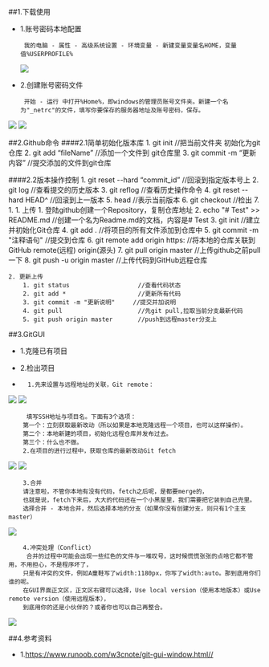 ##1.下载使用
-	1.账号密码本地配置

		 我的电脑 - 属性 - 高级系统设置 - 环境变量 - 新建变量变量名HOME，变量值%USERPROFILE%

	![](http://www.runoob.com/wp-content/uploads/2015/03/271117384245853.png)
-	2.创建账号密码文件

		 开始 - 运行 中打开%Home%，即windows的管理员账号文件夹。新建一个名为"_netrc"的文件，填写你要保存的服务器地址及账号密码，保存。 

![](http://www.runoob.com/wp-content/uploads/2015/03/271123307214691.png)
![](http://www.runoob.com/wp-content/uploads/2015/03/271123401437312.png)

##2.Github命令
####2.1简单初始化版本库
	1. git init 						//把当前文件夹 初始化为git仓库
	2. git add “fileName” 				//添加一个文件到 git仓库里
	3. git commit -m “更新内容”			//提交添加的文件到git仓库


####2.2版本操作控制
	1. git reset --hard “commit_id”		//回滚到指定版本号上
	2. git log							//查看提交的历史版本
	3. git reflog						//查看历史操作命令
	4. git reset --hard HEAD^			//回滚到上一版本
	5. head								//表示当前版本
	6. git checkout 					//检出
	7. 
	1.
	1. 上传
		1. 登陆github创建一个Repository，复制仓库地址
		2. echo "# Test" >> README.md  //创建一个名为Readme.md的文档，内容是# Test
		3. git init						//建立并初始化Git仓库
		4. git add .					//将项目的所有文件添加到仓库中
		5. git commit -m "注释语句"		//提交到仓库
		6. git remote add origin https: //将本地的仓库关联到GitHub  remote(远程)  origin(源头)
		7. git pull origin master		//上传github之前pull一下
		8. git push -u origin master		//上传代码到GitHub远程仓库
	
	2. 更新上传
		1. git status					//查看代码状态
		2. git add *					//更新所有代码
		3. git commit -m "更新说明"		//提交并加说明
		4. git pull						//先git pull,拉取当前分支最新代码
		5. git push origin master		//push到远程master分支上



##3.GitGUI
	
-	1.克隆已有项目


	
-	2.检出项目
-
		1.先来设置与远程地址的关联，Git remote：
![](http://www.runoob.com/wp-content/uploads/2015/03/271242561118002.png)
![](http://www.runoob.com/wp-content/uploads/2015/03/271244220336453.png)

		 填写SSH地址与项目名。下面有3个选项：
		第一个：立刻获取最新改动（所以如果是本地克隆远程一个项目，也可以这样操作）。
		第二个：本地新建的项目，初始化远程仓库并发布过去。
		第三个：什么也不做。 
		2.在项目的进行过程中，获取仓库的最新改动Git fetch
![](http://www.runoob.com/wp-content/uploads/2015/03/271259025495085.png)
![](http://www.runoob.com/wp-content/uploads/2015/03/271300329558531.png)
		
		3.合并
		请注意啦，不管你本地有没有代码，fetch之后呢，是都要merge的，
		也就是说，fetch下来后，大大的代码还在一个小黑屋里，我们需要把它装到自己兜里。
		选择合并 - 本地合并，然后选择本地的分支（如果你没有创建分支，则只有1个主支master） 
![](http://www.runoob.com/wp-content/uploads/2015/03/271254126278757.png)

		4.冲突处理（Conflict） 
		 合并的过程中可能会出现一些红色的文件与一堆叹号，这时候慌慌张张的点啥它都不管用，不用担心，不是程序坏了，
		只是有冲突的文件，例如A童鞋写了width:1180px，你写了width:auto。那到底用你们谁的呢。
		在GUI界面正文区，正文区右键可以选择，Use local version（使用本地版本）或Use remote version（使用远程版本），
		到底用你的还是小伙伴的？或者你也可以自己再整合。 
![](http://www.runoob.com/wp-content/uploads/2015/03/271257485644055.png)



##4.参考资料
-	1.https://www.runoob.com/w3cnote/git-gui-window.html//
